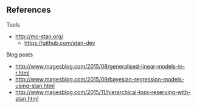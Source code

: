 ## References

Tools

* http://mc-stan.org/
    * https://github.com/stan-dev

Blog posts

* http://www.magesblog.com/2015/08/generalised-linear-models-in-r.html
* http://www.magesblog.com/2015/09/bayesian-regression-models-using-stan.html
* http://www.magesblog.com/2015/11/hierarchical-loss-reserving-with-stan.html
